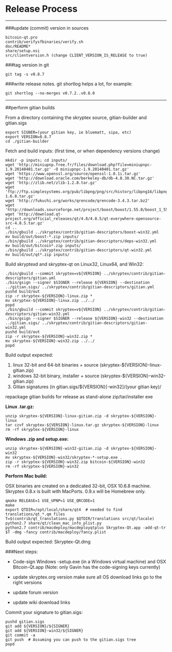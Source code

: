 Release Process
====================

* * *

###update (commit) version in sources


	bitcoin-qt.pro
	contrib/verifysfbinaries/verify.sh
	doc/README*
	share/setup.nsi
	src/clientversion.h (change CLIENT_VERSION_IS_RELEASE to true)

###tag version in git

	git tag -s v0.8.7

###write release notes. git shortlog helps a lot, for example:

	git shortlog --no-merges v0.7.2..v0.8.0

* * *

##perform gitian builds

 From a directory containing the skryptex source, gitian-builder and gitian.sigs
  
	export SIGNER=(your gitian key, ie bluematt, sipa, etc)
	export VERSION=0.8.7
	cd ./gitian-builder

 Fetch and build inputs: (first time, or when dependency versions change)

	mkdir -p inputs; cd inputs/
	wget 'http://miniupnp.free.fr/files/download.php?file=miniupnpc-1.9.20140401.tar.gz' -O miniupnpc-1.9.20140401.tar.gz'
	wget 'https://www.openssl.org/source/openssl-1.0.1i.tar.gz'
	wget 'http://download.oracle.com/berkeley-db/db-4.8.30.NC.tar.gz'
	wget 'http://zlib.net/zlib-1.2.8.tar.gz'
	wget 'ftp://ftp.simplesystems.org/pub/libpng/png/src/history/libpng16/libpng-1.6.8.tar.gz'
	wget 'http://fukuchi.org/works/qrencode/qrencode-3.4.3.tar.bz2'
	wget 'http://downloads.sourceforge.net/project/boost/boost/1.55.0/boost_1_55_0.tar.bz2'
	wget 'http://download.qt-project.org/official_releases/qt/4.8/4.8.5/qt-everywhere-opensource-src-4.8.5.tar.gz'
	cd ..
	./bin/gbuild ../skryptex/contrib/gitian-descriptors/boost-win32.yml
	mv build/out/boost-*.zip inputs/
	./bin/gbuild ../skryptex/contrib/gitian-descriptors/deps-win32.yml
	mv build/out/bitcoin*.zip inputs/
	./bin/gbuild ../skryptex/contrib/gitian-descriptors/qt-win32.yml
	mv build/out/qt*.zip inputs/

 Build skryptexd and skryptex-qt on Linux32, Linux64, and Win32:
  
	./bin/gbuild --commit skryptex=v${VERSION} ../skryptex/contrib/gitian-descriptors/gitian.yml
	./bin/gsign --signer $SIGNER --release ${VERSION} --destination ../gitian.sigs/ ../skryptex/contrib/gitian-descriptors/gitian.yml
	pushd build/out
	zip -r skryptex-${VERSION}-linux.zip *
	mv skryptex-${VERSION}-linux.zip ../../
	popd
	./bin/gbuild --commit skryptex=v${VERSION} ../skryptex/contrib/gitian-descriptors/gitian-win32.yml
	./bin/gsign --signer $SIGNER --release ${VERSION}-win32 --destination ../gitian.sigs/ ../skryptex/contrib/gitian-descriptors/gitian-win32.yml
	pushd build/out
	zip -r skryptex-${VERSION}-win32.zip *
	mv skryptex-${VERSION}-win32.zip ../../
	popd

  Build output expected:

  1. linux 32-bit and 64-bit binaries + source (skryptex-${VERSION}-linux-gitian.zip)
  2. windows 32-bit binary, installer + source (skryptex-${VERSION}-win32-gitian.zip)
  3. Gitian signatures (in gitian.sigs/${VERSION}[-win32]/(your gitian key)/

repackage gitian builds for release as stand-alone zip/tar/installer exe

**Linux .tar.gz:**

	unzip skryptex-${VERSION}-linux-gitian.zip -d skryptex-${VERSION}-linux
	tar czvf skryptex-${VERSION}-linux.tar.gz skryptex-${VERSION}-linux
	rm -rf skryptex-${VERSION}-linux

**Windows .zip and setup.exe:**

	unzip skryptex-${VERSION}-win32-gitian.zip -d skryptex-${VERSION}-win32
	mv skryptex-${VERSION}-win32/skryptex-*-setup.exe .
	zip -r skryptex-${VERSION}-win32.zip bitcoin-${VERSION}-win32
	rm -rf skryptex-${VERSION}-win32

**Perform Mac build:**

  OSX binaries are created on a dedicated 32-bit, OSX 10.6.8 machine.
  Skryptex 0.8.x is built with MacPorts.  0.9.x will be Homebrew only.

	qmake RELEASE=1 USE_UPNP=1 USE_QRCODE=1
	make
	export QTDIR=/opt/local/share/qt4  # needed to find translations/qt_*.qm files
	T=$(contrib/qt_translations.py $QTDIR/translations src/qt/locale)
	python2.7 share/qt/clean_mac_info_plist.py
	python2.7 contrib/macdeploy/macdeployqtplus Skryptex-Qt.app -add-qt-tr $T -dmg -fancy contrib/macdeploy/fancy.plist

 Build output expected: Skryptex-Qt.dmg

###Next steps:

* Code-sign Windows -setup.exe (in a Windows virtual machine) and
  OSX Bitcoin-Qt.app (Note: only Gavin has the code-signing keys currently)

* update skryptex.org version
  make sure all OS download links go to the right versions

* update forum version

* update wiki download links

Commit your signature to gitian.sigs:

	pushd gitian.sigs
	git add ${VERSION}/${SIGNER}
	git add ${VERSION}-win32/${SIGNER}
	git commit -a
	git push  # Assuming you can push to the gitian.sigs tree
	popd

